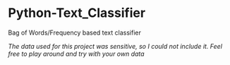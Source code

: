 # Python-Text_Classifier
Bag of Words/Frequency based text classifier


*The data used for this project was sensitive, so I could not include it. Feel free to play around and try with your own data*
